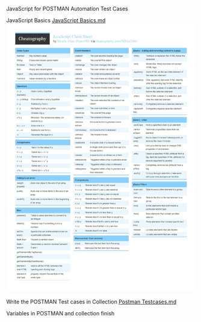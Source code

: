 JavaScript for POSTMAN Automation Test Cases

JavaScript Basics
[JavaScript Basics.md](JavaScript%20Basics.md)
![javascript-cheat-sheet.jpg](javascript-cheat-sheet.jpg)

Write the POSTMAN Test cases in Collection
[Postman Testcases.md](Postman%20Testcases.md)

Variables in POSTMAN and collection finish

